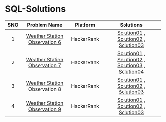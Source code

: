 # SQL-Solutions

|SNO| Problem Name | Platform | Solutions |
| :---: | :---: | :---: | :---: |
|1| [Weather Station Observation 6](https://www.hackerrank.com/challenges/weather-observation-station-6/problem?isFullScreen=true) | HackerRank | [Solution01](https://github.com/TShreyanshi/SQL-Solutions/blob/main/HackerRank/1.%20Weather%20Observation%20Station/Solution01.md) , [Solution02](https://github.com/TShreyanshi/SQL-Solutions/blob/main/HackerRank/1.%20Weather%20Observation%20Station/Solution02.md) , [Solution03](https://github.com/TShreyanshi/SQL-Solutions/blob/main/HackerRank/1.%20Weather%20Observation%20Station/Solution03.md) |  
|2| [Weather Station Observation 7](https://www.hackerrank.com/challenges/weather-observation-station-7/problem?isFullScreen=true) | HackerRank| [Solution01](https://github.com/TShreyanshi/SQL-Solutions/blob/main/HackerRank/2.%20Weather%20Observation%20Station%207/Solution01.md) , [Solution02](https://github.com/TShreyanshi/SQL-Solutions/blob/main/HackerRank/2.%20Weather%20Observation%20Station%207/Solution02.md) , [Solution03](https://github.com/TShreyanshi/SQL-Solutions/blob/main/HackerRank/2.%20Weather%20Observation%20Station%207/Solution03.md) , [Solution04](https://github.com/TShreyanshi/SQL-Solutions/blob/main/HackerRank/2.%20Weather%20Observation%20Station%207/Solution04.md) |
|3| [Weather Station Observation 8](https://www.hackerrank.com/challenges/weather-observation-station-8/problem?isFullScreen=true) | HackerRank| [Solution01](https://github.com/TShreyanshi/SQL-Solutions/blob/main/HackerRank/3.%20Weather%20Observation%20Station%208/Solution01.md) , [Solution02](https://github.com/TShreyanshi/SQL-Solutions/blob/main/HackerRank/3.%20Weather%20Observation%20Station%208/Solution02.md) , [Solution03](https://github.com/TShreyanshi/SQL-Solutions/blob/main/HackerRank/3.%20Weather%20Observation%20Station%208/Solution03.md) |
|4| [Weather Station Observation 9](https://www.hackerrank.com/challenges/weather-observation-station-9/problem?isFullScreen=true) | HackerRank| [Solution01](https://github.com/TShreyanshi/SQL-Solutions/blob/main/HackerRank/4.%20Weather%20Observation%20Station%209/Solution01.md) , [Solution02](https://github.com/TShreyanshi/SQL-Solutions/blob/main/HackerRank/4.%20Weather%20Observation%20Station%209/Solution02.md) , [Solution03](https://github.com/TShreyanshi/SQL-Solutions/blob/main/HackerRank/4.%20Weather%20Observation%20Station%209/Solution03.md) |
